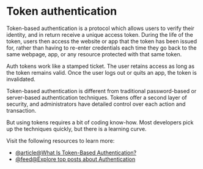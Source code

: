 # Token authentication

Token-based authentication is a protocol which allows users to verify their identity, and in return receive a unique access token. During the life of the token, users then access the website or app that the token has been issued for, rather than having to re-enter credentials each time they go back to the same webpage, app, or any resource protected with that same token.

Auth tokens work like a stamped ticket. The user retains access as long as the token remains valid. Once the user logs out or quits an app, the token is invalidated.

Token-based authentication is different from traditional password-based or server-based authentication techniques. Tokens offer a second layer of security, and administrators have detailed control over each action and transaction.

But using tokens requires a bit of coding know-how. Most developers pick up the techniques quickly, but there is a learning curve.

Visit the following resources to learn more:

- [@article@What Is Token-Based Authentication?](https://www.okta.com/identity-101/what-is-token-based-authentication/)
- [@feed@Explore top posts about Authentication](https://app.daily.dev/tags/authentication?ref=roadmapsh)
